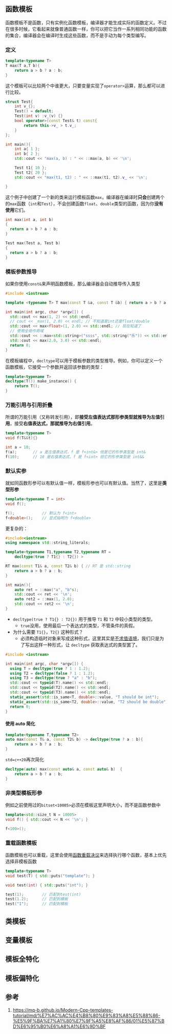 ## 函数模板

函数模板不是函数，只有实例化函数模板，编译器才能生成实际的函数定义。不过在很多时候，它看起来就像普通函数一样，你可以把它当作一系列相同功能的函数的集合，编译器会在编译时生成这些函数，而不是手动为每个类型编写。



### 定义

```cpp
template<typename T>
T max(T a,T b){
    return a > b ? a : b;
}
```

这个模板可以比较两个中谁更大，只要变量实现了`operator>`运算，那么都可以进行比较。

```cpp
struct Test{
    int v_{};
    Test() = default;
    Test(int v) :v_(v) {}
    bool operator>(const Test& t) const{
        return this->v_ > t.v_;
    }
};

int main(){
    int a{ 1 };
    int b{ 2 };
    std::cout << "max(a, b) : " << ::max(a, b) << '\n';

    Test t1{ 10 };
    Test t2{ 20 };
    std::cout << "max(t1, t2) : " << ::max(t1, t2).v_ << '\n';

}
```

这个例子中创建了一个新的类来运行模板函数`max`，编译器在编译时**只会**创建两个的`max`函数（`int`和`Test`），不会创建函数`float`、`double`类型的函数，因为你**没有使用**它们。

```cpp
int max(int a, int b)
{
  return a > b ? a : b;
}

Test max(Test a, Test b)
{
  return a > b ? a : b;
}
```

### 模板参数推导



如果你使用`const&`来声明函数模板，那么编译器会自动推导传入类型

```cpp
#include <iostream>

template <typename T> T max(const T &a, const T &b) { return a > b ? a : b; }

int main(int argc, char *argv[]) {
  std::cout << max(1, 2) << std::endl;
  // cout << _max(1, 2.0) << endl; // 不知道是int还是float/double
  std::cout << max<float>(1, 2.0) << std::endl; // 现在知道了
  // 使用全局作用域
  std::cout << ::max<std::string>("ssss", std::string("乐")) << std::endl; // 现在知道了
  std::cout << max(2.0, 3.0) << std::endl;
  return 0;
}
```



在模板编程中，`decltype`可以用于模板参数的类型推导。例如，你可以定义一个函数模板，它接受一个参数并返回该参数的类型：

```cpp
template<typename T>
decltype(T()) make_instance() {
    return T();
}
```





### 万能引用与引用折叠

所谓的万能引用（又称转发引用），即**接受左值表达式那形参类型就推导为左值引用**，接受**右值表达式，那就推导为右值引用**。

```cpp
template<typename T>
void f(T&&t){}

int a = 10;
f(a);       // a 是左值表达式，f 是 f<int&> 但是它的形参类型是 int&
f(10);      // 10 是右值表达式，f 是 f<int> 但它的形参类型是 int&&
```

### 默认实参

就如同函数形参可以有默认值一样，模板形参也可以有默认值。当然了，这里是**类型形参**

```cpp
template<typename T = int>
void f();

f();            // 默认为 f<int>
f<double>();    // 显式指明为 f<double>
```

更复杂的：

```cpp
#include<iostream>
using namespace std::string_literals;

template<typename T1,typename T2,typename RT = 
    decltype(true ? T1{} : T2{}) >

RT max(const T1& a, const T2& b) { // RT 是 std::string
    return a > b ? a : b;
}

int main(){
    auto ret = ::max("a", "b"s);
    std::cout << ret << '\n';
    auto ret2 = ::max(1, 2.0);
    std::cout << ret2 << '\n';
}
```

- `decltype(true ? T1{} : T2{})` 用于推导 `T1` 和 `T2` 中较小类型的类型。
  - `true`没用，使用最后一个表达式的类型，不管条件的真假。
- 为什么需要 `T1{}`，`T2{}` 这种形式？
  - 必须构造临时对象来写成这种形式，这里其实是[不求值语境](https://zh.cppreference.com/w/cpp/language/expressions#.E6.BD.9C.E5.9C.A8.E6.B1.82.E5.80.BC.E8.A1.A8.E8.BE.BE.E5.BC.8F)，我们只是为了写出这样一种形式，让 `decltype` 获取表达式的类型罢了。



```cpp
#include <iostream>

int main(int argc, char *argv[]) {
  using T = decltype(true ? 1 : 1.2);
  using T2 = decltype(false ? 1 : 1.2);
  using T3 = decltype(true ? "a" : "b");
  std::cout << typeid(T).name() << std::endl;
  std::cout << typeid(T2).name() << std::endl;
  std::cout << typeid(T3).name() << std::endl;
  static_assert(std::is_same<T, double>::value, "T should be int");
  static_assert(std::is_same<T2, double>::value, "T2 should be double");
  return 0;
}
```

#### 使用 auto 简化

```cpp
template<typename T,typename T2>
auto max(const T& a, const T2& b) -> decltype(true ? a : b){
    return a > b ? a : b;
}
```

`std=c++20`再次简化

```cpp
decltype(auto) max(const auto& a, const auto& b)  {
    return a > b ? a : b;
}
```

### 非类型模板形参



例如之前使用过的`bitset<10005>`必须在模板这里声明大小，而不是函数参数中

```cpp
template<std::size_t N = 10005> 
void f() { std::cout << N << '\n'; }

f<100>();
```

### 重载函数模板

函数模板也可以重载，这里会使用[函数重载决议](函数重载决议.md)来选择执行哪个函数，基本上优先选择非模板函数

```cpp
template<typename T>
void test(T) { std::puts("template"); }

void test(int) { std::puts("int"); }

test(1);        // 匹配到test(int)
test(1.2);      // 匹配到模板
test("1");      // 匹配到模板
```





## 类模板



## 变量模板



## 模板全特化



## 模板偏特化



## 参考

1. https://mq-b.github.io/Modern-Cpp-templates-tutorial/md/%E7%AC%AC%E4%B8%80%E9%83%A8%E5%88%86-%E5%9F%BA%E7%A1%80%E7%9F%A5%E8%AF%86/01%E5%87%BD%E6%95%B0%E6%A8%A1%E6%9D%BF